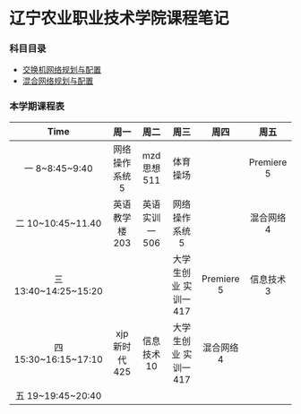 # 辽宁农业职业技术学院课程笔记

### 科目目录
- [交换机网络规划与配置](net/README.md)
- [混合网络规划与配置](mnet/README.md)

### 本学期课程表

| Time | 周一 | 周二 | 周三 | 周四 | 周五 |
| :--: |  :--: | :--: | :--: | :--: | :--: |
| 一 8~8:45~9:40 | 网络操作系统 5 | mzd思想 511 | 体育 操场 |  | Premiere 5 |
| 二 10~10:45~11.40 | 英语 教学楼203 | 英语 实训一506 | 网络操作系统 5 |  | 混合网络 4 |
| 三 13:40~14:25~15:20 |  |  | 大学生创业 实训一417 | Premiere 5 | 信息技术 3 |
| 四 15:30~16:15~17:10 | xjp新时代 425 | 信息技术 10 | 大学生创业 实训一417 | 混合网络 4 |  |
| 五 19~19:45~20:40 |  |  |  |  |  |
